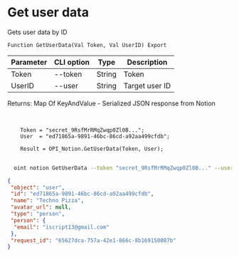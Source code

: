 ﻿---
sidebar_position: 2
---

# Get user data
 Gets user data by ID



`Function GetUserData(Val Token, Val UserID) Export`

  | Parameter | CLI option | Type | Description |
  |-|-|-|-|
  | Token | --token | String | Token |
  | UserID | --user | String | Target user ID |

  
  Returns:  Map Of KeyAndValue - Serialized JSON response from Notion

<br/>




```bsl title="Code example"
    Token = "secret_9RsfMrRMqZwqp0Zl0B...";
    User  = "ed71865a-9891-46bc-86cd-a92aa499cfdb";

    Result = OPI_Notion.GetUserData(Token, User);
```



```sh title="CLI command example"
    
  oint notion GetUserData --token "secret_9RsfMrRMqZwqp0Zl0B..." --user "ed71865a989146bc86cdwdf24..."

```

```json title="Result"
{
 "object": "user",
 "id": "ed71865a-9891-46bc-86cd-a92aa499cfdb",
 "name": "Techno Pizza",
 "avatar_url": null,
 "type": "person",
 "person": {
  "email": "iscript13@gmail.com"
 },
 "request_id": "65627dca-757a-42e1-866c-8b169150087b"
}
```
